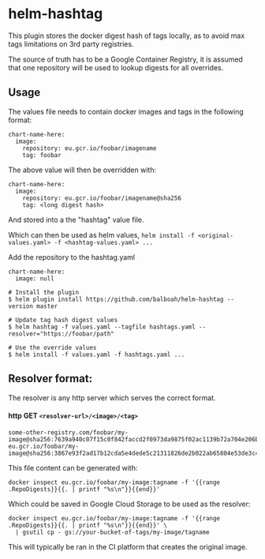 # helm-hashtag

This plugin stores the docker digest hash of tags locally,
as to avoid max tags limitations on 3rd party registries.

The source of truth has to be a Google Container Registry, it is assumed that
one repository will be used to lookup digests for all overrides.

## Usage

The values file needs to contain docker images and tags in the following format:

```
chart-name-here:
  image:
    repository: eu.gcr.io/foobar/imagename
    tag: foobar
```

The above value will then be overridden with:
```
chart-name-here:
  image:
    repository: eu.gcr.io/foobar/imagename@sha256
    tag: <long digest hash>
```
And stored into a the "hashtag" value file.

Which can then be used as helm values,
`helm install -f <original-values.yaml> -f <hashtag-values.yaml> ...`

Add the repository to the hashtag.yaml
```
chart-name-here:
  image: null
```

```shell
# Install the plugin
$ helm plugin install https://github.com/balboah/helm-hashtag --version master

# Update tag hash digest values
$ helm hashtag -f values.yaml --tagfile hashtags.yaml --resolver="https://foobar/path"

# Use the override values
$ helm install -f values.yaml -f hashtags.yaml ...
```

## Resolver format:

The resolver is any http server which serves the correct format.

#### http GET `<resolver-url>/<image>/<tag>`

```
some-other-registry.com/foobar/my-image@sha256:7639a940c07f15c0f842faccd2f0973da9875f02ac1139b72a704e206bdc4e8c
eu.gcr.io/foobar/my-image@sha256:3867e93f2ad17b12cda5e4dede5c21311826de2b022ab65804e53de3c401b7a1
```

This file content can be generated with:

`docker inspect eu.gcr.io/foobar/my-image:tagname -f '{{range .RepoDigests}}{{. | printf "%s\n"}}{{end}}'`

Which could be saved in Google Cloud Storage to be used as the resolver:

```
docker inspect eu.gcr.io/foobar/my-image:tagname -f '{{range .RepoDigests}}{{. | printf "%s\n"}}{{end}}' \
  | gsutil cp - gs://your-bucket-of-tags/my-image/tagname
```

This will typically be ran in the CI platform that creates the original image.
